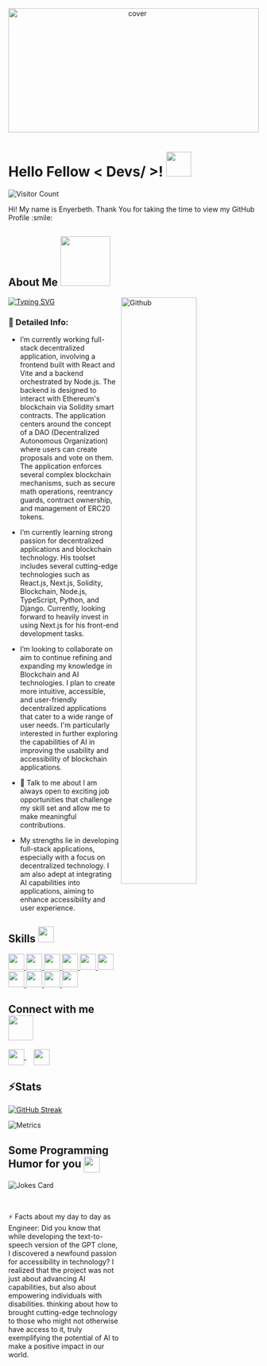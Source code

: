 <div align="center">
<img width="100%" height = "250px" src="https://raw.githubusercontent.com/rahulbanerjee26/githubProfileReadmeGenerator/main/banners/banner7.png" alt="cover" />
</div>

<h1> Hello Fellow < Devs/ >! <img src = "https://raw.githubusercontent.com/rahulbanerjee26/githubProfileReadmeGenerator/main/gifs/wave.gif" width = 50px height='50px'> </h1>
<p align='center'>

![Visitor Count](https://profile-counter.glitch.me/{Enyer182}/count.svg)

</p>
<div size='20px'> Hi! My name is Enyerbeth. Thank You for taking the time to view my GitHub Profile :smile: 
</div>

<h2> About Me <img src = "https://raw.githubusercontent.com/rahulbanerjee26/githubProfileReadmeGenerator/main/gifs/eatSleepCodeRepeat.gif" width = 100px height='100px'></h2>

<img width="55%" align="right" alt="Github" src="https://raw.githubusercontent.com/rahulbanerjee26/githubProfileReadmeGenerator/47a1a7b035154ce002fffc42e803b6ca8acbc4f3/gifs/git-header.svg" />
  
  [![Typing SVG](https://readme-typing-svg.demolab.com?font=Fira+Code&size=15&duration=3000&pause=1000&color=DAF787&multiline=true&width=453&height=150&lines=%F0%9F%94%AD+I%E2%80%99m+currently+working+on+Agile+Engine;%F0%9F%8C%B1+I%E2%80%99m+currently+learning+Next.js;%F0%9F%91%AF+I%E2%80%99m+looking+to+collaborate+on+the+Blockchain;%F0%9F%A4%94+I%E2%80%99m+looking+for+help+with+mentorship;%F0%9F%93%AB+How+to+reach+me%3A+enyer%40leafcloudstudio.com)](https://git.io/typing-svg)

### 💬 Detailed Info:

- I’m currently working full-stack decentralized application, involving a frontend built with React and Vite and a backend orchestrated by Node.js. The backend is designed to interact with Ethereum's blockchain via Solidity smart contracts.
The application centers around the concept of a DAO (Decentralized Autonomous Organization) where users can create proposals and vote on them. The application enforces several complex blockchain mechanisms, such as secure math operations, reentrancy guards, contract ownership, and management of ERC20 tokens.

- I’m currently learning strong passion for decentralized applications and blockchain technology. His toolset includes several cutting-edge technologies such as React.js, Next.js, Solidity, Blockchain, Node.js, TypeScript, Python, and Django. Currently, looking forward to heavily invest in using Next.js for his front-end development tasks. 

- I’m looking to collaborate on aim to continue refining and expanding my knowledge in Blockchain and AI technologies. I plan to create more intuitive, accessible, and user-friendly decentralized applications that cater to a wide range of user needs. I'm particularly interested in further exploring the capabilities of AI in improving the usability and accessibility of blockchain applications. 

- 💬 Talk to me about  I am always open to exciting job opportunities that challenge my skill set and allow me to make meaningful contributions.

- My strengths lie in developing full-stack applications, especially with a focus on decentralized technology. I am also adept at integrating AI capabilities into applications, aiming to enhance accessibility and user experience. 

<h2> Skills <img src = "https://raw.githubusercontent.com/rahulbanerjee26/githubProfileReadmeGenerator/main/gifs/code.gif" width = 32px height=32px> </h2>
<a href= https://github.com/https://github.com/Enyer182?tab=repositories&q=&type=&language=python&sort= > <img width ='32px' height='32px' src ='https://raw.githubusercontent.com/rahulbanerjee26/githubAboutMeGenerator/main/icons/python.svg'> </a>
<a href= https://github.com/https://github.com/Enyer182?tab=repositories&q=&type=&language=reactjs&sort= > <img width ='32px' height='32px' src ='https://raw.githubusercontent.com/rahulbanerjee26/githubAboutMeGenerator/main/icons/reactjs.svg'> </a>
<a href= https://github.com/https://github.com/Enyer182?tab=repositories&q=&type=&language=javascript&sort= > <img width ='32px' height='32px' src ='https://raw.githubusercontent.com/rahulbanerjee26/githubAboutMeGenerator/main/icons/javascript.svg'> </a>
<a href= https://github.com/https://github.com/Enyer182?tab=repositories&q=&type=&language=sqlite&sort= > <img width ='32px' height='32px' src ='https://raw.githubusercontent.com/rahulbanerjee26/githubAboutMeGenerator/main/icons/sqlite.svg'> </a>
<a href= https://github.com/https://github.com/Enyer182?tab=repositories&q=&type=&language=html&sort= > <img width ='32px' height='32px' src ='https://raw.githubusercontent.com/rahulbanerjee26/githubAboutMeGenerator/main/icons/html.svg'> </a>
<a href= https://github.com/https://github.com/Enyer182?tab=repositories&q=&type=&language=css&sort= > <img width ='32px' height='32px' src ='https://raw.githubusercontent.com/rahulbanerjee26/githubAboutMeGenerator/main/icons/css.svg'> </a>
<a href= https://github.com/https://github.com/Enyer182?tab=repositories&q=&type=&language=nodejs&sort= > <img width ='32px' height='32px' src ='https://raw.githubusercontent.com/rahulbanerjee26/githubAboutMeGenerator/main/icons/nodejs.svg'> </a>
<a href= https://github.com/https://github.com/Enyer182?tab=repositories&q=&type=&language=django&sort= > <img width ='32px' height='32px' src ='https://raw.githubusercontent.com/rahulbanerjee26/githubAboutMeGenerator/main/icons/django.svg'> </a>
<a href= https://github.com/https://github.com/Enyer182?tab=repositories&q=&type=&language=typescript&sort= > <img width ='32px' height='32px' src ='https://raw.githubusercontent.com/rahulbanerjee26/githubAboutMeGenerator/main/icons/typescript.svg'> </a>
<a href= https://github.com/https://github.com/Enyer182?tab=repositories&q=&type=&language=nextjs&sort= > <img width ='32px' height='32px' src ='https://raw.githubusercontent.com/rahulbanerjee26/githubAboutMeGenerator/main/icons/nextjs.svg'> </a>


<h2> Connect with me <img src='https://raw.githubusercontent.com/rahulbanerjee26/githubProfileReadmeGenerator/main/gifs/handShake.gif' width="50px" height=50px> </h2>
<a href='https://www.linkedin.com/in/enyerbeth-quiroz-372b67169' style="margin-right: 15px;"> 
  <img width='32px' align='center' src="https://raw.githubusercontent.com/rahulbanerjee26/githubAboutMeGenerator/main/icons/linked-in-alt.svg"/>
</a> 
<a href='https://github.com/Enyer182'> 
  <img width='32px' align='center' src="https://raw.githubusercontent.com/rahulbanerjee26/githubAboutMeGenerator/main/icons/github.svg"/>
</a> 
 

  
  
## ⚡Stats
 [![GitHub Streak](https://streak-stats.demolab.com?user=Enyer182&theme=gruvbox&hide_total_contributions=true)](https://git.io/streak-stats)

![Metrics](https://metrics.lecoq.io/https://github.com/Enyer182?template=terminal&base.header=0&base.activity=0&base.repositories=0&base.metadata=0&languages=1&languages.limit=8&languages.colors=github&languages.threshold=0%25&config.timezone=America%2FToronto)

<h2> Some Programming Humor for you <img align ='center' src='https://raw.githubusercontent.com/rahulbanerjee26/githubProfileReadmeGenerator/main/gifs/winkFace.gif' width = '32px' height= '32px'></h2>

![Jokes Card](https://readme-jokes.vercel.app/api?theme=tokyonight)


<br>

⚡ Facts about my day to day as Engineer: Did you know that while developing the text-to-speech version of the GPT clone, I discovered a newfound passion for accessibility in technology? I realized that the project was not just about advancing AI capabilities, but also about empowering individuals with disabilities. thinking about how to brought cutting-edge technology to those who might not otherwise have access to it, truly exemplifying the potential of AI to make a positive impact in our world.

